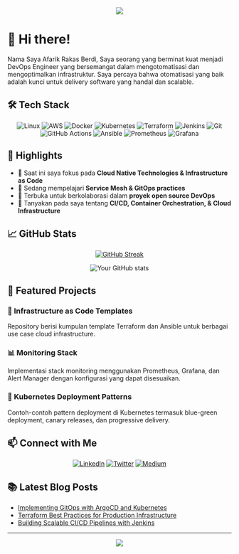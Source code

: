 <div align="center">
  <img src="https://capsule-render.vercel.app/api?type=waving&color=gradient&height=200&section=header&text=DevOps%20Engineer&fontSize=90&animation=fadeIn" />
</div>

# 👋 Hi there! 

Nama Saya Afarik Rakas Berdi, Saya seorang yang berminat kuat menjadi DevOps Engineer yang bersemangat dalam mengotomatisasi dan mengoptimalkan infrastruktur. Saya percaya bahwa otomatisasi yang baik adalah kunci untuk delivery software yang handal dan scalable.

## 🛠️ Tech Stack

<div align="center">

![Linux](https://img.shields.io/badge/Linux-FCC624?style=for-the-badge&logo=linux&logoColor=black)
![AWS](https://img.shields.io/badge/AWS-%23FF9900.svg?style=for-the-badge&logo=amazon-aws&logoColor=white)
![Docker](https://img.shields.io/badge/docker-%230db7ed.svg?style=for-the-badge&logo=docker&logoColor=white)
![Kubernetes](https://img.shields.io/badge/kubernetes-%23326ce5.svg?style=for-the-badge&logo=kubernetes&logoColor=white)
![Terraform](https://img.shields.io/badge/terraform-%235835CC.svg?style=for-the-badge&logo=terraform&logoColor=white)
![Jenkins](https://img.shields.io/badge/jenkins-%232C5263.svg?style=for-the-badge&logo=jenkins&logoColor=white)
![Git](https://img.shields.io/badge/git-%23F05033.svg?style=for-the-badge&logo=git&logoColor=white)
![GitHub Actions](https://img.shields.io/badge/github%20actions-%232671E5.svg?style=for-the-badge&logo=githubactions&logoColor=white)
![Ansible](https://img.shields.io/badge/ansible-%231A1918.svg?style=for-the-badge&logo=ansible&logoColor=white)
![Prometheus](https://img.shields.io/badge/Prometheus-E6522C?style=for-the-badge&logo=Prometheus&logoColor=white)
![Grafana](https://img.shields.io/badge/grafana-%23F46800.svg?style=for-the-badge&logo=grafana&logoColor=white)

</div>

## 🚀 Highlights

- 🔭 Saat ini saya fokus pada **Cloud Native Technologies & Infrastructure as Code**
- 🌱 Sedang mempelajari **Service Mesh & GitOps practices**
- 👯 Terbuka untuk berkolaborasi dalam **proyek open source DevOps**
- 💬 Tanyakan pada saya tentang **CI/CD, Container Orchestration, & Cloud Infrastructure**

## 📈 GitHub Stats

<div align="center">
  
[![GitHub Streak](https://github-readme-streak-stats.herokuapp.com/?user=Afarkaztar&theme=dark)](https://git.io/streak-stats)

![Your GitHub stats](https://github-readme-stats.vercel.app/api?username=Afarkaztar&show_icons=true&theme=radical)

</div>

## 🌟 Featured Projects

### 🔧 Infrastructure as Code Templates
Repository berisi kumpulan template Terraform dan Ansible untuk berbagai use case cloud infrastructure.

### 📊 Monitoring Stack
Implementasi stack monitoring menggunakan Prometheus, Grafana, dan Alert Manager dengan konfigurasi yang dapat disesuaikan.

### 🚢 Kubernetes Deployment Patterns
Contoh-contoh pattern deployment di Kubernetes termasuk blue-green deployment, canary releases, dan progressive delivery.

## 📫 Connect with Me

<div align="center">

[![LinkedIn](https://img.shields.io/badge/linkedin-%230077B5.svg?style=for-the-badge&logo=linkedin&logoColor=white)](https://linkedin.com/in/yourusername)
[![Twitter](https://img.shields.io/badge/Twitter-%231DA1F2.svg?style=for-the-badge&logo=Twitter&logoColor=white)](https://twitter.com/yourusername)
[![Medium](https://img.shields.io/badge/Medium-12100E?style=for-the-badge&logo=medium&logoColor=white)](https://medium.com/@yourusername)

</div>

## 📚 Latest Blog Posts
<!-- BLOG-POST-LIST:START -->
- [Implementing GitOps with ArgoCD and Kubernetes]()
- [Terraform Best Practices for Production Infrastructure]()
- [Building Scalable CI/CD Pipelines with Jenkins]()
<!-- BLOG-POST-LIST:END -->

---
<div align="center">
  <img src="https://capsule-render.vercel.app/api?type=waving&color=gradient&height=100&section=footer" />
</div>
